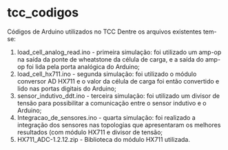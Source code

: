 # tcc_codigos
Códigos de Arduino utilizados no TCC
Dentre os arquivos existentes tem-se:
1. load_cell_analog_read.ino - primeira simulação: foi utilizado um amp-op na saída da ponte de wheatstone da célula de carga, e a saída do amp-op foi lida pela porta analógica do Arduino;
2. load_cell_hx711.ino - segunda simulação: foi utilizado o módulo conversor AD HX711 e o valor da célula de carga foi então convertido e lido nas portas digitais do Arduino;
3. sensor_indutivo_ddt.ino - terceira simulação: foi utilizado um divisor de tensão para possibilitar a comunicação entre o sensor indutivo e o Arduino;
4. Integracao_de_sensores.ino - quarta simulação: foi realizado a integração dos sensores nas topologias que apresentaram os melhores resultados (com módulo HX711 e divisor de tensão;
5. HX711_ADC-1.2.12.zip - Biblioteca do módulo HX711 utilizada.
